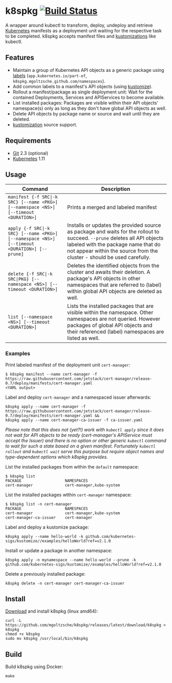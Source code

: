 k8spkg [![Build Status](https://travis-ci.org/mgoltzsche/k8spkg.svg?branch=master)](https://travis-ci.org/mgoltzsche/k8spkg)
=

A wrapper around kubectl to transform, deploy, undeploy and retrieve
[Kubernetes](https://github.com/kubernetes/kubernetes) manifests as
a deployment unit waiting for the respective task to be completed.
k8spkg accepts manifest files and
[kustomizations](https://github.com/kubernetes-sigs/kustomize)
like kubectl.

## Features

- Maintain a group of Kubernetes API objects as a generic package using [labels](https://kubernetes.io/docs/concepts/overview/working-with-objects/common-labels/) (`app.kubernetes.io/part-of`, `k8spkg.mgoltzsche.github.com/namespaces`).
- Add common labels to a manifest's API objects (using [kustomize](https://github.com/kubernetes-sigs/kustomize)).
- Rollout a manifest/package as single deployment unit: Wait for the contained Deployments, Services and APIServices to become available.
- List installed packages: Packages are visible within their API objects' namespace(s) only as long as they don't have global API objects as well.
- Delete API objects by package name or source and wait until they are deleted.
- [kustomization](https://github.com/kubernetes-sigs/kustomize) source support.

## Requirements

- [Git](https://git-scm.com/) 2.3 (optional)
- [Kubernetes](https://github.com/kubernetes/kubernetes) 1.11

## Usage

| Command | Description |
|-------|-------------|
| `manifest {-f SRC\|-k SRC} [--name <PKG>] [--namespace <NS>] [--timeout <DURATION>]` | Prints a merged and labeled manifest |
| `apply {-f SRC\|-k SRC} [--name <PKG>] [--namespace <NS>] [--timeout <DURATION>] [--prune]` | Installs or updates the provided source as package and waits for the rollout to succeed. `--prune` deletes all API objects labeled with the package name that do not appear within the source from the cluster - should be used carefully. |
| `delete {-f SRC\|-k SRC\|PKG} [--namespace <NS>] [--timeout <DURATION>]` | Deletes the identified objects from the cluster and awaits their deletion. A package's API objects in other namespaces that are referred to (label) within global API objects are deleted as well. |
| `list [--namespace <NS>] [--timeout <DURATION>]` | Lists the installed packages that are visible within the namespace. Other namespaces are not queried. However packages of global API objects and their referenced (label) namespaces are listed as well. |

### Examples

Print labeled manifest of the deployment unit `cert-manager`:
```
$ k8spkg manifest --name cert-manager -f https://raw.githubusercontent.com/jetstack/cert-manager/release-0.7/deploy/manifests/cert-manager.yaml
<YAML output>
```

Label and deploy `cert-manager` and a namespaced issuer afterwards:
```
k8spkg apply --name cert-manager -f https://raw.githubusercontent.com/jetstack/cert-manager/release-0.7/deploy/manifests/cert-manager.yaml &&
k8spkg apply --name cert-manager-ca-issuer -f ca-issuer.yaml
```
_Please note that this does not (yet?!) work with `kubectl apply` since it does not wait for API objects to be ready (cert-manager's APIService must accept the Issuer) and there is no option or other generic `kubectl` command to wait for such a state based on a given manifest. Fortunately `kubectl rollout` and `kubectl wait` serve this purpose but require object names and type-dependent options which k8spkg provides._  

List the installed packages from within the `default` namespace:
```
$ k8spkg list
PACKAGE                   NAMESPACES
cert-manager              cert-manager,kube-system
```

List the installed packages wtthin `cert-manager` namespace:
```
$ k8spkg list -n cert-manager
PACKAGE                   NAMESPACES
cert-manager              cert-manager,kube-system
cert-manager-ca-issuer    cert-manager
```

Label and deploy a kustomize package:
```
k8spkg apply --name hello-world -k github.com/kubernetes-sigs/kustomize//examples/helloWorld?ref=v2.1.0
```

Install or update a package in another namespace:
```
k8spkg apply -n mynamespace --name hello-world --prune -k github.com/kubernetes-sigs/kustomize//examples/helloWorld?ref=v2.1.0
```

Delete a previously installed package:
```
k8spkg delete -n cert-manager cert-manager-ca-issuer
```

## Install

[Download](https://github.com/mgoltzsche/k8spkg/releases/latest/download/k8spkg) and install k8spkg (linux amd64):
```
curl -L https://github.com/mgoltzsche/k8spkg/releases/latest/download/k8spkg > k8spkg
chmod +x k8spkg
sudo mv k8spkg /usr/local/bin/k8spkg
```

## Build

Build k8spkg using Docker:
```
make
```
